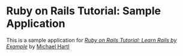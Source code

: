 # Ruby on Rails Tutorial: Sample Application

This is a sample application for [*Ruby on Rails Tutorial: Learn Rails by Example*](http://railstutorial.org) by [Michael Hartl](http://michaelhartl.com/)
